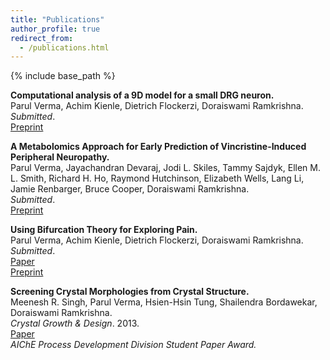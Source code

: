 ```yaml
---
title: "Publications"
author_profile: true
redirect_from: 
  - /publications.html
---
```


{% include base_path %}

<!-- Leave two spaces at the end -->

**Computational analysis of a 9D model for a small DRG neuron.**  
Parul Verma, Achim Kienle, Dietrich Flockerzi, Doraiswami Ramkrishna.  
*Submitted*.  
[Preprint](https://arxiv.org/abs/2001.04915)  

<!-- Leave two spaces at the end -->

**A Metabolomics Approach for Early Prediction of Vincristine-Induced Peripheral Neuropathy.**  
Parul Verma, Jayachandran Devaraj, Jodi L. Skiles, Tammy Sajdyk, Ellen M. L. Smith, Richard H. Ho, Raymond Hutchinson, Elizabeth Wells, Lang Li, Jamie Renbarger, Bruce Cooper, Doraiswami Ramkrishna.  
*Submitted*.  
[Preprint](https://www.medrxiv.org/content/early/2019/11/27/19013078.full.pdf)

**Using Bifurcation Theory for Exploring Pain.**  
Parul Verma, Achim Kienle, Dietrich Flockerzi, Doraiswami Ramkrishna.  
*Submitted*.  
[Paper](https://pubs.acs.org/doi/10.1021/acs.iecr.9b04495)  
[Preprint](https://www.biorxiv.org/content/10.1101/757187v1)

<!-- to leave a space: type "&nbsp;" -->

**Screening Crystal Morphologies from Crystal Structure.**  
Meenesh R. Singh, Parul Verma, Hsien-Hsin Tung, Shailendra Bordawekar, Doraiswami Ramkrishna.  
*Crystal Growth & Design*. 2013.  
[Paper](https://www.semanticscholar.org/paper/Screening-Crystal-Morphologies-from-Crystal-Singh-Verma/59290e17f35566385f0f4465bf8e6eb9713940c6)  
*AIChE Process Development Division Student Paper Award.*

<!-- The [DBLP](http://dblp.uni-trier.de/pers/hd/p/Pillutla:Venkata_Krishna) listing provides a comprehensive list of my publications. -->
